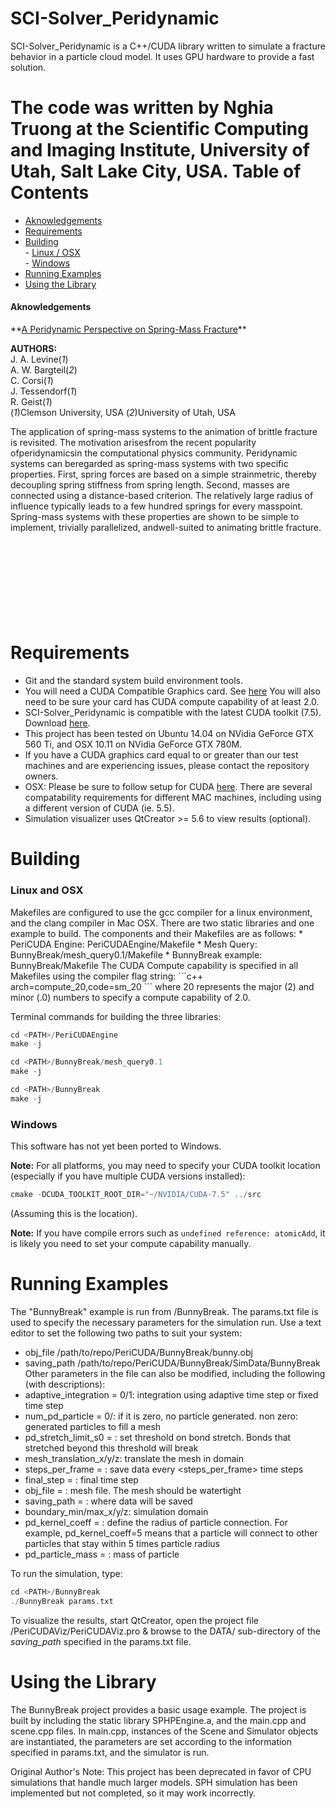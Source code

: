 SCI-Solver_Peridynamic
======================

SCI-Solver_Peridynamic is a C++/CUDA library written to simulate a fracture behavior in a particle cloud model. It uses GPU hardware to provide a fast solution.

The code was written by Nghia Truong at the Scientific Computing and Imaging Institute, 
University of Utah, Salt Lake City, USA.
Table of Contents
========
- [Aknowledgements](#aknowledgements)
- [Requirements](#requirements)
- [Building](#building)<br/>
		- [Linux / OSX](#linux-and-osx)<br/>
		- [Windows](#windows)<br/>
- [Running Examples](#running-examples)
- [Using the Library](#using-the-library)

<h4>Aknowledgements</h4>
**<a href ="http://sealab.cs.utah.edu/Papers/Levine-2014-APP/">A Peridynamic Perspective on Spring-Mass Fracture</a>**<br/>

**AUTHORS:**
<br/>J. A. Levine(*1*) <br/>
A. W. Bargteil(*2*) <br/>
C. Corsi(*1*) <br/>
J. Tessendorf(*1*) <br/>
R. Geist(*1*) <br/>
(*1*)Clemson University, USA  (*2*)University of Utah, USA

The  application  of  spring-mass  systems  to  the  animation  of  brittle  fracture  is  revisited.  The  motivation  arisesfrom the recent popularity ofperidynamicsin the computational physics community. Peridynamic systems can beregarded as spring-mass systems with two specific properties. First, spring forces are based on a simple strainmetric, thereby decoupling spring stiffness from spring length. Second, masses are connected using a distance-based criterion. The relatively large radius of influence typically leads to a few hundred springs for every masspoint. Spring-mass systems with these properties are shown to be simple to implement, trivially parallelized, andwell-suited to animating brittle fracture.

<br/><br/><br/><br/>
Requirements
==============

 * Git and the standard system build environment tools.
 * You will need a CUDA Compatible Graphics card. See <a href="https://developer.nvidia.com/cuda-gpus">here</a> You will also need to be sure your card has CUDA compute capability of at least 2.0.
 * SCI-Solver_Peridynamic is compatible with the latest CUDA toolkit (7.5). Download <a href="https://developer.nvidia.com/cuda-downloads">here</a>.
 * This project has been tested on Ubuntu 14.04 on NVidia GeForce GTX 560 Ti, and OSX 10.11 on NVidia GeForce GTX 780M. 
 * If you have a CUDA graphics card equal to or greater than our test machines and are experiencing issues, please contact the repository owners.
 * OSX: Please be sure to follow setup for CUDA <a href="http://docs.nvidia.com/cuda/cuda-getting-started-guide-for-mac-os-x/#axzz3W4nXNNin">here</a>. There are several compatability requirements for different MAC machines, including using a different version of CUDA (ie. 5.5).
 * Simulation visualizer uses QtCreator >= 5.6 to view results (optional).

Building
==============

<h3>Linux and OSX</h3>
Makefiles are configured to use the gcc compiler for a linux environment, and the clang compiler in Mac OSX. There are two static libraries and one example to build. The components and their Makefiles are as follows:
 * PeriCUDA Engine:  PeriCUDAEngine/Makefile
 * Mesh Query:  BunnyBreak/mesh_query0.1/Makefile
 * BunnyBreak example: BunnyBreak/Makefile
The CUDA Compute capability is specified in all Makefiles using the compiler flag string:
```c++
arch=compute_20,code=sm_20
```
where 20 represents the major (2) and minor (.0) numbers to specify a compute capability of 2.0.

Terminal commands for building the three libraries:
```c++
cd <PATH>/PeriCUDAEngine
make -j

cd <PATH>/BunnyBreak/mesh_query0.1
make -j

cd <PATH>/BunnyBreak
make -j
```

<h3>Windows</h3>
This software has not yet been ported to Windows.

**Note:** For all platforms, you may need to specify your CUDA toolkit location (especially if you have multiple CUDA versions installed):
```c++
cmake -DCUDA_TOOLKIT_ROOT_DIR="~/NVIDIA/CUDA-7.5" ../src
```
(Assuming this is the location).

**Note:** If you have compile errors such as <code>undefined reference: atomicAdd</code>, it is likely you need to set your compute capability manually.

Running Examples
==============

The "BunnyBreak" example is run from <PATH>/BunnyBreak. The params.txt file is used to specify the necessary parameters for the simulation run. Use a text editor to set the following two paths to suit your system:
 * obj_file /path/to/repo/PeriCUDA/BunnyBreak/bunny.obj
 * saving_path /path/to/repo/PeriCUDA/BunnyBreak/SimData/BunnyBreak
Other parameters in the file can also be modified, including the following (with descriptions):
 * adaptive_integration = 0/1: integration using adaptive time step or fixed time step
 * num_pd_particle = 0/<non-zero>: if it is zero, no particle generated. non zero: generated particles to fill a mesh
 * pd_stretch_limit_s0 = <double>: set threshold on bond stretch. Bonds that stretched beyond this threshold will break
 * mesh_translation_x/y/z: translate the mesh in domain
 * steps_per_frame = <int>: save data every <steps_per_frame> time steps
 * final_step = <int>: final time step
 * obj_file = <string>: mesh file. The mesh should be watertight
 * saving_path = <string>: where data will be saved
 * boundary_min/max_x/y/z: simulation domain
 * pd_kernel_coeff = <double>: define the radius of particle connection. For example, pd_kernel_coeff=5 means that a particle will connect to other particles that stay within 5 times particle radius
 * pd_particle_mass = <double>: mass of particle

To run the simulation, type:
```c++
cd <PATH>/BunnyBreak
./BunnyBreak params.txt
```

To visualize the results, start QtCreator, open the project file <PATH>/PeriCUDAViz/PeriCUDAViz.pro & browse to the DATA/ sub-directory of the *saving_path* specified in the params.txt file.

Using the Library
==============

The BunnyBreak project provides a basic usage example. The project is built by including the static library SPHPEngine.a, and the main.cpp and scene.cpp files. In main.cpp, instances of the Scene and Simulator objects are instantiated, the parameters are set according to the information specified in params.txt, and the simulator is run.

Original Author's Note: This project has been deprecated in favor of CPU simulations that handle much larger models. SPH simulation has been implemented but not completed, so it may work incorrectly.
